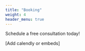 ```yaml
---
title: "Booking"
weight: 4
header_menu: true
---
```


Schedule a free consultation today!

[Add calendly or embeds]
